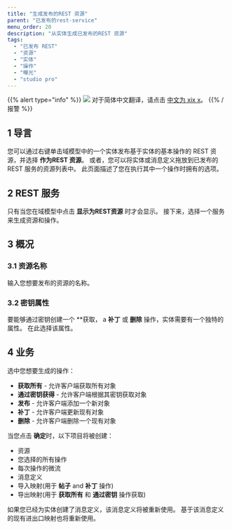 ```yaml
---
title: "生成发布的REST 资源"
parent: "已发布的rest-service"
menu_order: 20
description: "从实体生成已发布的REST 资源"
tags:
  - "已发布 REST"
  - "资源"
  - "实体"
  - "操作"
  - "曝光"
  - "studio pro"
---
```


{{% alert type="info" %}}
<img src="attachments/chinese-translation/china.png" style="display: inline-block; margin: 0" /> 对于简体中文翻译，请点击 [中文为 xix x](https://cdn.mendix.tencent-cloud.com/documentation/refguide8/generate-rest-resource.pdf)。
{{% /报警 %}}

## 1 导言

您可以通过右键单击域模型中的一个实体发布基于实体的基本操作的 REST 资源，并选择 **作为REST 资源**。 或者，您可以将实体或消息定义拖放到已发布的REST 服务的资源列表中。 此页面描述了您在执行其中一个操作时拥有的选项。

## 2 REST 服务

只有当您在域模型中点击 **显示为REST资源** 时才会显示。 接下来，选择一个服务来生成资源和操作。

## 3 概况

### 3.1 资源名称

输入您想要发布的资源的名称。

### 3.2 密钥属性

要能够通过密钥</strong>创建一个 **获取， a **补丁** 或 **删除** 操作，实体需要有一个独特的属性。 在此选择该属性。</p>

## 4 业务

选中您想要生成的操作：

* **获取所有** - 允许客户端获取所有对象
* **通过密钥获得** - 允许客户端根据其密钥获取对象
* **发布** - 允许客户端添加一个新对象
* **补丁** - 允许客户端更新现有对象
* **删除** - 允许客户端删除一个现有对象

当您点击 **确定**时，以下项目将被创建：

* 资源
* 您选择的所有操作
* 每次操作的微流
* 消息定义
* 导入映射(用于 **帖子** and **补丁** 操作)
* 导出映射(用于 **获取所有** 和 **通过密钥** 操作获取)

如果您已经为实体创建了消息定义，该消息定义将被重新使用。 基于该消息定义的现有进出口映射也将重新使用。
